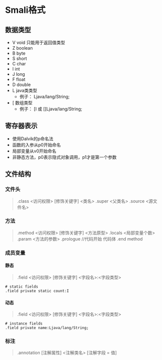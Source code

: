 

# Smali格式


## 数据类型
* V    void 只能用于返回值类型
* Z    boolean
* B    byte
* S    short
* C    char
* I      int
* J      long
* F     float
* D    double
* L     java类类型
    * 例子： Ljava/lang/String;
* [      数组类型
    * 例子： [I  或  [[Ljava/lang/String;


## 寄存器表示
* 使用Dalvik的p命名法
* 函数的入参从p0开始命名
* 局部变量从v0开始命名
* 非静态方法，p0表示隐式对象调用，p1才是第一个参数


## 文件结构
### 文件头
> .class <访问权限>  [修饰关键字]  <类名>
> .super <父类名>
> .source <源文件名>


### 方法
> .method <访问权限> [修饰关键字] <方法原型>
> .locals <局部变量个数>
> .param <方法的参数>
> .prologue    //代码开始
>   代码体
> .end method


### 成员变量
#### 静态
> .field <访问权限> [修饰关键字] <字段名>:<字段类型>

```
# static fields
.field private static count:I
```

#### 动态
> .field <访问权限> [修饰关键字] <字段名>:<字段类型>

```
# instance fields
.field private name:Ljava/lang/String;
```


### 标注
> .annotation [注解属性] <注解类名>
> [注解字段 = 值] 